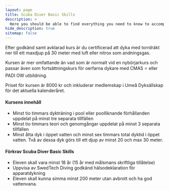```yaml
---
layout: page
title: Scuba Diver Basic Skills
description: >
  Here you should be able to find everything you need to know to accomplish the most common tasks when blogging with Hydejack.
hide_description: true
sitemap: false
---
```




Efter godkänd samt avklarad kurs är du certificerad att dyka med torrdräkt ner till ett maxdjup på 30 meter med luft eller nitrox som andningsgas.

Kursen är mer omfattande än vad som är normalt vid en nybörjarkurs och passar även som fortsättningskurs för oerfarna dykare med CMAS ⭐ eller PADI OW utbildning.

Priset för kursen är 8000 kr och inkluderar medlemskap i Umeå Dyksällskap för det aktuella kalenderåret.

#### Kursens innehåll

* Minst tio timmars dykträning i pool eller poolliknande förhållanden uppdelat på minst tre separata tillfällen
* Minst tio timmars teori och genomgångar uppdelat på minst 3 separata tillfällen
* Minst åtta dyk i öppet vatten och minst sex timmars total dyktid i öppet vatten. Två av dessa dyk görs till ett djup av minst 20 och max 30 meter.

#### Förkrav Scuba Diver Basic Skills

* Eleven skall vara minst 18 år (15 år med målsmans skriftliga tillåtelse)
* Uppvisa av SwedTech Diving godkänd hälsodeklaration för apparatdykning
* Eleven skall kunna simma minst 200 meter utan avbrott och ha god vattenvana.
